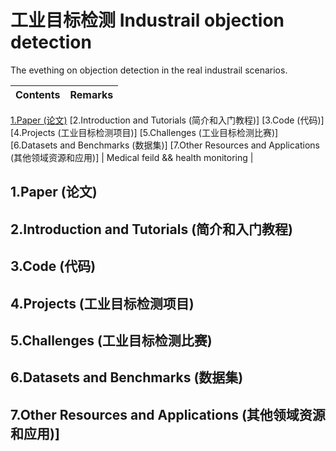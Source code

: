 # 工业目标检测 Industrail objection detection
The evething on objection detection in the real industrail scenarios.

| Contents | Remarks | 
|:-|:-|
[1.Paper (论文)](#1)
[2.Introduction and Tutorials (简介和入门教程)]
[3.Code (代码)]
[4.Projects (工业目标检测项目)]
[5.Challenges (工业目标检测比赛)]
[6.Datasets and Benchmarks (数据集)]
[7.Other Resources and Applications (其他领域资源和应用)] | Medical feild && health monitoring |


<h2 id="1">1.Paper (论文)</h2>
<h2 id="2">2.Introduction and Tutorials (简介和入门教程)</h2>
<h2 id="3">3.Code (代码)</h2>
<h2 id="4">4.Projects (工业目标检测项目)</h2>
<h2 id="5">5.Challenges (工业目标检测比赛)</h2>
<h2 id="6">6.Datasets and Benchmarks (数据集)</h2>
<h2 id="7">7.Other Resources and Applications (其他领域资源和应用)]</h2>




